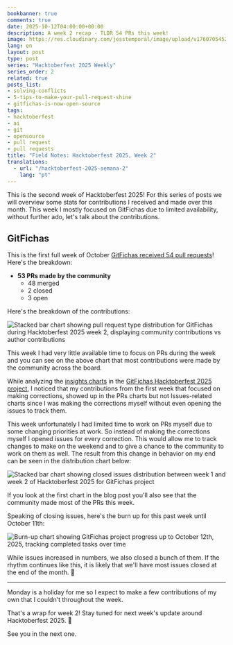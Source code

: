```yaml
---
bookbanner: true
comments: true
date: 2025-10-12T04:00:00+00:00
description: A week 2 recap - TLDR 54 PRs this week!
image: https://res.cloudinary.com/jesstemporal/image/upload/v1760705452/covers/hacktoberfest.jpg
lang: en
layout: post
type: post
series: "Hacktoberfest 2025 Weekly"
series_order: 2
related: true
posts_list:
- solving-conflicts
- 5-tips-to-make-your-pull-request-shine
- gitfichas-is-now-open-source
tags:
- hacktoberfest
- ai
- git
- opensource
- pull request
- pull requests
title: "Field Notes: Hacktoberfest 2025, Week 2"
translations:
  - url: "/hacktoberfest-2025-semana-2"
    lang: "pt"
---
```


This is the second week of Hacktoberfest 2025! For this series of posts we will overview some stats for contributions I received and made over this month. This week I mostly focused on GitFichas due to limited availability, without further ado, let's talk about the contributions.

## GitFichas

This is the first full week of October [GitFichas received 54 pull requests](https://github.com/jtemporal/gitfichas)! Here's the breakdown:

- **53 PRs made by the community**
  - 48 merged
  - 2 closed
  - 3 open

Here's the breakdown of the contributions:

![Stacked bar chart showing pull request type distribution for GitFichas during Hacktoberfest 2025 week 2, displaying community contributions vs author contributions](https://res.cloudinary.com/jesstemporal/image/upload/v1760289195/pr-type-distribution-week-2-hacktoberfest_p4o6ac.jpg)

This week I had very little available time to focus on PRs during the week and you can see on the above chart that most contributions were made by the community across the board.

While analyzing the [insights charts](https://github.com/users/jtemporal/projects/1/insights) in the [GitFichas Hacktoberfest 2025 project](https://github.com/users/jtemporal/projects/1), I noticed that my contributions from the first week that focused on making corrections, showed up in the PRs charts but not Issues-related charts since I was making the corrections myself without even opening the issues to track them.

This week unfortunately I had limited time to work on PRs myself due to some changing priorities at work. So instead of making the corrections myself I opened issues for every correction. This would allow me to track changes to make on the weekend and to give a chance to the community to work on them as well. The result from this change in behavior on my end can be seen in the distribution chart below:

![Stacked bar chart showing closed issues distribution between week 1 and week 2 of Hacktoberfest 2025 for GitFichas project](https://res.cloudinary.com/jesstemporal/image/upload/v1760289749/closed-issues-distribution-w1-w2_tzkjjd.jpg)

If you look at the first chart in the blog post you'll also see that the community made most of the PRs this week.

Speaking of closing issues, here's the burn up for this past week until October 11th:

![Burn-up chart showing GitFichas project progress up to October 12th, 2025, tracking completed tasks over time](https://res.cloudinary.com/jesstemporal/image/upload/v1760289059/burn-up-up-to-oct-11th_uf3rah.jpg)

While issues increased in numbers, we also closed a bunch of them. If the rhythm continues like this, it is likely that we'll have most issues closed at the end of the month. 🎉

---

Monday is a holiday for me so I expect to make a few contributions of my own that I couldn't throughout the week.

That's a wrap for week 2! Stay tuned for next week's update around Hacktoberfest 2025. 🎃

See you in the next one.
